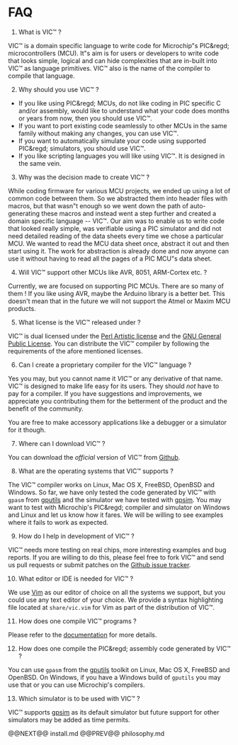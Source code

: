 # FAQ

1. What is VIC&trade; ?

VIC&trade; is a domain specific language to write code for Microchip&quot;s PIC&regd;
microcontrollers (MCU). It&quot;s aim is for users or developers to write code that looks
simple, logical and can hide complexities that are in-built into VIC&trade; as language
primitives. VIC&trade; also is the name of the compiler to compile that language.

2. Why should you use VIC&trade; ?

- If you like using PIC&regd; MCUs, do not like coding in PIC specific
C and/or assembly, would like to understand what your code does months or years
from now, then you should use VIC&trade;.
- If you want to port existing code seamlessly
to other MCUs in the same family without making any changes, you can
use VIC&trade;. 
- If you want to automatically simulate your code using supported PIC&regd;
  simulators, you should use VIC&trade;.
- If you like scripting languages you will like using VIC&trade;. It is designed in the
  same vein.

3. Why was the decision made to create VIC&trade; ?

While coding firmware for various MCU projects, we ended up using a
lot of common code between them. So we abstracted them into header files with
macros, but that wasn&quot;t enough so we went down the path of auto-generating these
macros and instead went a step further and created a domain specific language --
VIC&trade;. Our aim was to enable us to write code that looked really simple, was
verifiable using a PIC simulator and did not need detailed reading of the data
sheets every time we chose a particular MCU. We wanted to read the MCU data
sheet once, abstract it out and then start using it. The work for abstraction is
already done and now anyone can use it without having to read all the pages of a
PIC MCU&quot;s data sheet.

4. Will VIC&trade; support other MCUs like AVR, 8051, ARM-Cortex etc. ?

Currently, we are focused on supporting PIC MCUs. There are so many
of them ! If you like using AVR, maybe the Arduino library is a better bet. This
doesn't mean that in the future we will not support the Atmel or Maxim
MCU products.

5. What license is the VIC&trade; released under ?

VIC&trade; is dual licensed under the [Perl Artistic license](http://opensource.org/licenses/artistic-license-2.0) and the [GNU General Public
License](https://gnu.org/licenses/gpl-3.0.txt). You can distribute the VIC&trade; compiler by following the requirements of
the afore mentioned licenses.

6. Can I create a proprietary compiler for the VIC&trade; language ?

Yes you may, but you cannot name it _VIC&trade;_ or any derivative of that name.
VIC&trade; is designed to make life easy for its users. They should *not* have to pay for a compiler. If you
have suggestions and improvements, we appreciate you contributing them for the
betterment of the product and the benefit of the community.

You are free to make accessory applications like a debugger or a simulator for
it though.

7. Where can I download VIC&trade; ?

You can download the _official_ version of VIC&trade; from [Github](https://github.com/vikasnkumar/vic).

8. What are the operating systems that VIC&trade; supports ?

The VIC&trade; compiler works on Linux, Mac OS X, FreeBSD, OpenBSD and Windows.
So far, we have only tested the code generated by VIC&trade; with `gpasm` from
[gputils](http://gputils.sourceforge.net/) and the simulator we have tested with [gpsim](http://gpsim.sourceforge.net/gpsim.html). You may
want to test with Microchip's PIC&regd; compiler and simulator on Windows and
Linux and let us know how it fares. We will be willing to see examples where it
fails to work as expected.

9. How do I help in development of VIC&trade; ?

VIC&trade; needs more testing on real chips, more interesting examples and bug
reports. If you are willing to do this, please feel free to fork VIC&trade; and
send us pull requests or submit patches on the [Github issue tracker](https://github.com/vikasnkumar/vic/issues).

10. What editor or IDE is needed for VIC&trade; ?

We use [Vim](http://www.vim.org/) as our editor of choice on all the systems we support,
but you could use any text editor of your choice. We provide a syntax
highlighting file located at `share/vic.vim` for Vim as part of the distribution of VIC&trade;.

11. How does one compile VIC&trade; programs ?

Please refer to the [documentation](gettingstarted.md) for more details.

12. How does one compile the PIC&regd; assembly code generated by VIC&trade; ?

You can use `gpasm` from the [gputils](http://gputils.sourceforge.net/) toolkit on Linux, Mac OS X, FreeBSD
and OpenBSD. On Windows, if you have a Windows build of `gputils` you may use
that or you can use Microchip's compilers.

13. Which simulator is to be used with VIC&trade; ?

VIC&trade; supports [gpsim](http://gpsim.sourceforge.net/gpsim.html) as its default simulator but future support
for other simulators may be added as time permits.

@@NEXT@@ install.md @@PREV@@ philosophy.md
